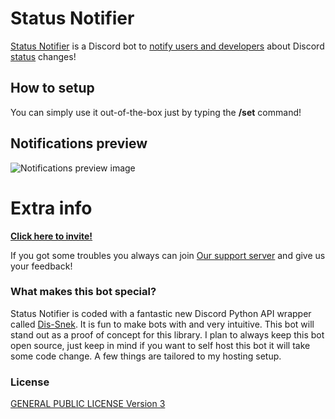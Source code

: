 # Status Notifier

[Status Notifier](https://discord.com/api/oauth2/authorize?client_id=927460566447046687&permissions=281600&scope=bot%20applications.commands) is a Discord bot to [notify users and developers](#Notifications-preview) about Discord [status](https://discordstatus.com/) changes!

## How to setup

You can simply use it out-of-the-box just by typing the **/set** command!

## Notifications preview
![Notifications preview image](https://i.imgur.com/GtzddE5.png)

# Extra info
**[Click here to invite!](https://discord.com/api/oauth2/authorize?client_id=927460566447046687&permissions=281600&scope=bot%20applications.commands)**

If you got some troubles you always can join [Our support server](https://discord.gg/EHGWDwFwUw) and give us your feedback!

### What makes this bot special?

Status Notifier is coded with a fantastic new Discord Python API wrapper called [Dis-Snek](https://github.com/Discord-Snake-Pit/Dis-Snek). It is fun to make bots with and very intuitive. This bot will stand out as a proof of concept for this library. I plan to always keep this bot open source, just keep in mind if you want to self host this bot it will take some code change. A few things are tailored to my hosting setup.

### License
[GENERAL PUBLIC LICENSE Version 3](/LICENSE)
